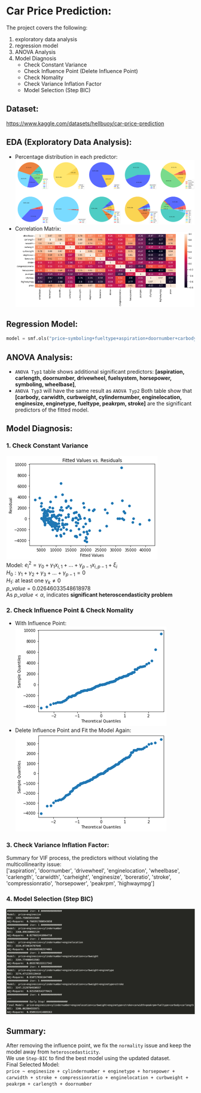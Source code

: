 # Car Price Prediction:
The project covers the following:
1. exploratory data analysis
2. regression model
3. ANOVA Analysis
4. Model Diagnosis
    - Check Constant Variance
    - Check Influence Point (Delete Influence Point)
    - Check Nomality
    - Check Variance Inflation Factor
    - Model Selection (Step BIC)
## Dataset: 
https://www.kaggle.com/datasets/hellbuoy/car-price-prediction  

## EDA (Exploratory Data Analysis):
- Percentage distribution in each predictor:
![Pie Chart](images/pie_chart.png)
- Correlation Matrix:
![Correlation Matrix](images/correlation.png)

## Regression Model:
``` python
model = smf.ols("price~symboling+fueltype+aspiration+doornumber+carbody+drivewheel+enginelocation+wheelbase+carlength+carwidth+carheight+curbweight+enginetype+cylindernumber+enginesize+fuelsystem+boreratio+stroke+compressionratio+horsepower+peakrpm+citympg+highwaympg", data=train_data).fit()
```

## ANOVA Analysis:
- `ANOVA Typ1` table shows additional significant predictors: **[aspiration, carlength, doornumber, drivewheel, fuelsystem, horsepower, symboling, wheelbase]**,  
- `ANOVA Typ3` will have the same result as `ANOVA Typ2`
Both table show that **[carbody, carwidth, curbweight, cylindernumber, enginelocation, enginesize, enginetype, fueltype, peakrpm, stroke]** are the significant predictors of the fitted model.  

## Model Diagnosis:
### 1. Check Constant Variance  
![Check Constant Variance](images/cost_variance_check.png)  
Model: $e^2_i = \gamma_0 + \gamma_1 x_{i,1} + ... + \gamma_{p-1} x_{i, p-1} + \xi_i$  
$H_0: \gamma_1+\gamma_2+\gamma_3+...+\gamma_{p-1}=0$  
$H_1:$ at least one $\gamma_k \neq 0$  
$p\_value=0.02646033548618978$  
As $p\_value \lt \alpha$, indicates **significant heteroscendasticity problem**  
### 2. Check Influence Point & Check Nomality
- With Influence Point:  
![with Influence Pointw](images/w_infl_pt.png)
- Delete Influence Point and Fit the Model Again: 
![without Influence Pointw](images/wo_infl_pt.png)  

### 3. Check Variance Inflation Factor:
Summary for VIF process, the predictors without violating the multicollinearity issue:  
['aspiration',
 'doornumber',
 'drivewheel',
 'enginelocation',
 'wheelbase',
 'carlength',
 'carwidth',
 'carheight',
 'enginesize',
 'boreratio',
 'stroke',
 'compressionratio',
 'horsepower',
 'peakrpm',
 'highwaympg']

### 4. Model Selection (Step BIC)
![Model Selection](images/step_BIC.png) 
## Summary:
After removing the influence point, we fix the `normality` issue and keep the model away from `heteroscedasticity`.  
We use `Step-BIC` to find the best model using the updated dataset.  
Final Selected Model:  
`price ~ enginesize + cylindernumber + enginetype + horsepower + carwidth + stroke + compressionratio + enginelocation + curbweight + peakrpm + carlength + doornumber`
